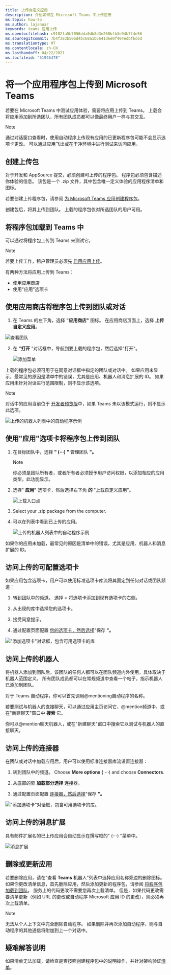 ```yaml
---
title: 上传自定义应用
description: 介绍如何在 Microsoft Teams 中上传应用
ms.topic: how-to
ms.author: lajanuar
keywords: teams 应用上传
ms.openlocfilehash: c9102fa5b7056dda0db8d3e260bfb3e94b7f4e56
ms.sourcegitcommit: 7b4f383b506d4bc68a1b5641d6e0f404edbfbc6d
ms.translationtype: MT
ms.contentlocale: zh-CN
ms.lasthandoff: 04/22/2021
ms.locfileid: "51946478"
---
```

# <a name="upload-an-app-package-to-microsoft-teams"></a>将一个应用程序包上传到 Microsoft Teams

若要在 Microsoft Teams 中测试应用体验，需要将应用上传到 Teams。 上载会将应用添加到所选团队，所有团队成员都可以像最终用户一样与其交互。

> [!NOTE]
> 通过对话窗口查看时，使用自动程序上传现有应用的已更新程序包可能不会显示选项卡更改。 可以通过应用飞出或在干净环境中进行测试来访问应用。

## <a name="create-your-upload-package"></a>创建上传包

对于开发和 AppSource 提交，必须创建可上传的程序包。 程序包必须包含描述你体验的信息。 该包是一个 .zip 文件，其中包含唯一定义体验的应用程序清单和图标。

若要创建上传程序包，请参阅 [为 Microsoft Teams 应用创建程序包](../build-and-test/apps-package.md)。

创建包后，将其上传到团队。 上载的程序包仅对所选团队的用户可用。

## <a name="load-your-package-into-teams"></a>将程序包加载到 Teams 中

可以通过将程序包上传到 Teams 来测试它。

> [!NOTE]
> 若要上传工作，租户管理员必须先 [启用应用上传](/microsoftteams/admin-settings)。

有两种方法将应用上传到 Teams：

* 使用应用商店
* 使用"应用"选项卡

## <a name="upload-your-package-into-a-team-or-conversation-using-the-store"></a>使用应用商店将程序包上传到团队或对话

1. 在 Teams 的左下角，选择 **"应用商店"** 图标。 在应用商店页面上，选择 **上传自定义应用**。

  ![查看团队](../../assets/images/store-upload-a-custom-app2.png)

2. 在 **"打开** "对话框中，导航到要上载的程序包，然后选择"打开"。

   ![添加菜单](../../assets/images/NewappAddmenudropdown.png)

上载的程序包必须可用于在同意对话框中指定的团队或对话中。 如果应用未显示，最常见的原因是清单中的错误，尤其是应用、机器人和消息扩展的 ID。 如果应用未针对对话进行范围限制，则不显示该选项。

>[!NOTE]
> 对话中的应用当前位于 [开发者预览版](../../resources/dev-preview/developer-preview-intro.md)中，如果 Teams 未以该模式运行，则不显示此选项。

![上传的机器人列表中的自动程序示例](../../assets/images/botinlist.jpg)

## <a name="upload-your-package-into-a-team-using-the-apps-tab"></a>使用"应用"选项卡将程序包上传到团队

1. 在目标团队中，选择 **" (&#8943;) "** 管理团队 **"。**

   > [!NOTE]
   > 你必须是团队所有者，或者所有者必须授予用户访问权限，以添加相应的应用类型，此功能显示。

2. 选择" **应用"** 选项卡，然后选择右下角 **的** "上载自定义应用"。

   ![上载入口点](../../assets/images/UploadACustomApp.png)

3. Select your .zip package from the computer.

4. 可以在列表中看到已上传的应用。

   ![上传的机器人列表中的自动程序示例](../../assets/images/botinlist.jpg)

如果你的应用未加载，最常见的原因是清单中的错误，尤其是应用、机器人和消息扩展的 ID。

## <a name="access-your-uploaded-configurable-tab"></a>访问上传的可配置选项卡

如果应用包含选项卡，用户可以使用标准选项卡库流将其固定到任何对话或团队频道：

1. 转到团队中的频道。 选择 **+** 将选项卡添加到现有选项卡的右侧。

2. 从出现的库中选择您的选项卡。

3. 接受同意提示。

4. 通过配置页面配置 [您的选项卡，然后选择](../../tabs/how-to/create-tab-pages/configuration-page.md)"保存 **"。**

  !["添加选项卡"对话框，包含可用选项卡的库](../../assets/images/tab_gallery.png)

## <a name="access-your-uploaded-bot"></a>访问上传的机器人

将机器人添加到团队后，该团队的任何人都可以在团队频道内外使用，具体取决于机器人范围定义。 所有团队成员都可以在常规频道中查看一个帖子，指示机器人已添加到团队。

对于 Teams 自动程序，你可以首先调用@mentioning自动程序的名称。

若要测试与机器人的直接聊天，可以通过应用主页访问它，@mention频道中，或在"新建聊天"窗口中 **搜索** 它。

你可以@mention聊天机器人，或在"新建聊天"窗口中搜索它以测试与机器人的直接聊天。

## <a name="access-your-uploaded-connector"></a>访问上传的连接器

在团队或对话中加载应用后，用户可以使用标准连接器库流设置连接器：

1. 转到团队中的频道。 Choose **More options (** *&#8943;*) and choose **Connectors**.

2. 从底部的旁 **加载部分选择** 连接器。

3. 通过配置页面配置 [连接器，然后选择](../../webhooks-and-connectors/how-to/connectors-creating.md)"保存 **"。**

  !["添加选项卡"对话框，包含可用选项卡的库。](../../assets/images/connector_gallery.png)

## <a name="access-your-uploaded-messaging-extension"></a>访问上传的消息扩展

具有邮件扩展名的已上传应用会自动显示在撰写框的" (&#8943;) "菜单中。

![消息扩展](../../assets/images/compose-extensions/cesampleapp.png)


## <a name="remove-or-update-your-app"></a>删除或更新应用

若要删除应用，请在"查看 **Teams** 机器人"列表中选择应用名称旁边的删除图标。 如果你更改清单信息，首先删除应用，然后添加更新的程序包，请参阅 [将程序包加载到团队](#load-your-package-into-teams)。 服务上的代码更改不需要您再次上载清单。 但是，如果代码更改需要清单更新（例如 URL 的更改或自动程序 Microsoft 应用 ID 的更改），则必须再次上载清单。

> [!NOTE]
> 无法从个人上下文中完全删除自动程序。 如果删除并再次添加自动程序，则与自动程序的其他通信将附加到上一个对话中。

## <a name="troubleshooting-notes"></a>疑难解答说明

如果清单无法加载，请检查是否按照创建程序包中的说明操作，并针对[](../../concepts/build-and-test/apps-package.md)架构验证[清单](../../resources/schema/manifest-schema.md)。

